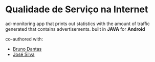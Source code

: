 # Qualidade de Serviço na Internet
ad-monitoring app that prints out statistics with the amount of traffic generated that contains advertisements. built in **JAVA** for **Android**

co-authored with:
+ [Bruno Dantas](https://github.com/brunodantas6)
+ [José Silva](https://github.com/Jpvsilva)
